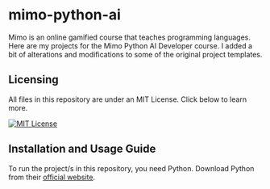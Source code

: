 # mimo-python-ai
Mimo is an online gamified course that teaches programming languages. Here are my projects for the Mimo Python AI Developer course. I added a bit of alterations and modifications to some of the original project templates.


## Licensing

All files in this repository are under an MIT License. Click below to learn more.

[![MIT License](https://img.shields.io/badge/License-MIT-green.svg)](https://choosealicense.com/licenses/mit/)


## Installation and Usage Guide

To run the project/s in this repository, you need Python. Download Python from their [official website](https://www.python.org/downloads/).
